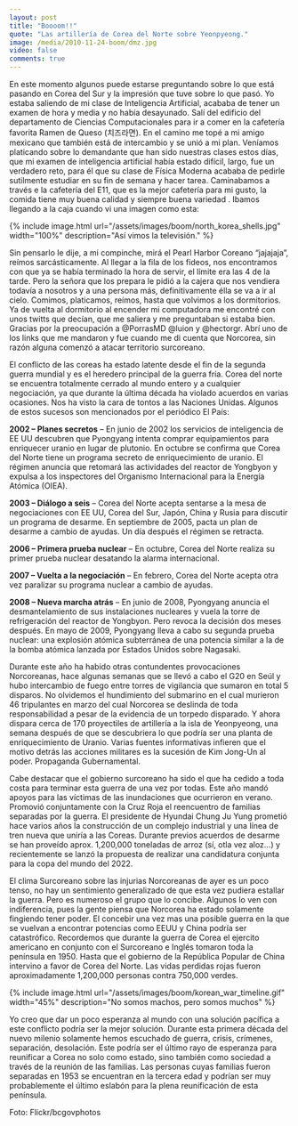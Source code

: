 ```yaml
---
layout: post
title: "Boooom!!"
quote: "Las artillería de Corea del Norte sobre Yeonpyeong."
image: /media/2010-11-24-boom/dmz.jpg
video: false
comments: true
---
```


En este momento algunos puede estarse preguntando sobre lo que está pasando en Corea del Sur y la impresión que tuve sobre lo que pasó.
Yo estaba saliendo de mi clase de Inteligencia Artificial, acababa de tener un examen de hora y media y no había desayunado.
Salí del edificio del departamento de Ciencias Computacionales para ir a comer en la cafetería favorita Ramen de Queso (치즈라면).
En el camino me topé a mi amigo mexicano que también está de intercambio y se unió a mi plan. Veníamos platicando sobre lo demandante
que han sido nuestras clases estos días, que mi examen de inteligencia artificial había estado difícil, largo, fue un verdadero reto,
para él que su clase de Física Moderna acababa de pedirle sutilmente estudiar en su fin de semana y hacer tarea. Caminabamos a través
e la cafetería del E11, que es la mejor cafetería para mi gusto, la comida tiene muy buena calidad y siempre buena variedad .
Ibamos llegando a la caja cuando vi una imagen como esta:


{% include image.html url="/assets/images/boom/north_korea_shells.jpg" width="100%" description="Así vimos la televisión." %}


Sin pensarlo le dije, a mi compinche, mirá el Pearl Harbor Coreano “jajajaja”, reímos sarcásticamente. Al llegar a la fila de los fideos,
nos encontramos con que ya se había terminado la hora de servir, el límite era las 4 de la tarde. Pero la señora que los prepara le pidió
a la cajera que nos vendiera todavía a nosotros y a una persona más, definitivamente élla se va a ir al cielo. Comimos, platicamos, reímos,
hasta que volvimos a los dormitorios.
Ya de vuelta al dormitorio al encender mi computadora me encontré con unos twitts que decían, que me saliera y me preguntaban si estaba bien.
Gracias por la preocupación a  @PorrasMD @luion y @hectorgr. Abrí uno de los links que me mandaron y fue cuando me di cuenta que Norcorea,
sin razón alguna comenzó a atacar territorio surcoreano.

El conflicto de las coreas ha estado latente desde el fin de la segunda guerra mundial y es el heredero principal de la guerra fría.
Corea del norte se encuentra totalmente cerrado al mundo entero y a cualquier negociación, ya que durante la última década ha violado
acuerdos en varias ocasiones. Nos ha visto la cara de tontos a las Naciones Unidas. Algunos de estos sucesos son mencionados por el periódico El País:

<strong>2002 – Planes secretos</strong> – En junio de 2002 los servicios de inteligencia de EE UU descubren que Pyongyang intenta comprar equipamientos para
enriquecer uranio en lugar de plutonio. En octubre se confirma que Corea del Norte tiene un programa secreto de enriquecimiento de uranio.
El régimen anuncia que retomará las actividades del reactor de Yongbyon y expulsa a los inspectores del Organismo Internacional para la Energía Atómica (OIEA).

<strong>2003 – Diálogo a seis</strong> – Corea del Norte acepta sentarse a la mesa de negociaciones con EE UU, Corea del Sur, Japón, China y Rusia para
discutir un programa de desarme. En septiembre de 2005, pacta un plan de desarme a cambio de ayudas. Un día después el régimen se retracta.

<strong>2006 – Primera prueba nuclear</strong> – En octubre, Corea del Norte realiza su primer prueba nuclear desatando la alarma internacional.

<strong>2007 – Vuelta a la negociación</strong> – En febrero, Corea del Norte acepta otra vez paralizar su programa nuclear a cambio de ayudas.

<strong>2008 – Nueva marcha atrás</strong> – En junio de 2008, Pyongyang anuncia el desmantelamiento de sus instalaciones nucleares y vuela la
torre de refrigeración del reactor de Yongbyon. Pero revoca la decisión dos meses después. En mayo de 2009, Pyongyang lleva a
cabo su segunda prueba nuclear: una explosión atómica subterránea de una potencia similar a la de la bomba atómica lanzada por
Estados Unidos sobre Nagasaki.

Durante este año ha habido otras contundentes provocaciones Norcoreanas, hace algunas semanas que se llevó a cabo el G20 en Seúl
y hubo intercambio de fuego entre torres de vigilancia que sumaron en total 5 disparos. No olvidemos el hundimiento del submarino
en el cual murieron 46 tripulantes en marzo del cual Norcorea se deslinda de toda responsabilidad a pesar de la evidencia de un
torpedo disparado. Y ahora  dispara cerca de 170 proyectiles de artillería a la isla de Yeonpyeong, una semana después de que se
descubriera lo que podría ser una planta de enriquecimiento de Uranio. Varias fuentes informativas infieren que el motivo detrás
las acciones militares es la sucesión de Kim Jong-Un al poder. Propaganda Gubernamental.

Cabe destacar que el gobierno surcoreano ha sido el que ha cedido a toda costa para terminar esta guerra de una vez por todas.
Este año mandó apoyos para las víctimas de las inundaciones que ocurrieron en verano. Promovió conjuntamente con la Cruz Roja el
reencuentro de familias separadas por la guerra. El presidente de Hyundai Chung Ju Yung prometió hace varios años la construcción
de un complejo industrial y una línea de tren nueva que uniría a las Coreas. Durante previos acuerdos de desarme se han proveído
aprox. 1,200,000 toneladas de arroz (sí, otla vez aloz…) y recientemente se lanzó la propuesta de realizar una candidatura
conjunta para la copa del mundo del 2022.

El clima Surcoreano sobre las injurias Norcoreanas de ayer es un poco tenso, no hay un sentimiento generalizado de que esta vez
pudiera estallar la guerra. Pero es numeroso el grupo que lo concibe. Algunos lo ven con indiferencia, pues la gente piensa que
Norcorea ha estado solamente fingiendo tener poder. El concebir una vez mas una posible guerra en la que se vuelvan a encontrar
potencias como EEUU y China podría ser catastrófico. Recordemos que durante la guerra de Corea el ejercito americano en conjunto
con el Surcoreano e Inglés tomaron toda la península en 1950. Hasta que el gobierno de la República Popular de China  intervino
a favor de Corea del Norte. Las vidas perdidas rojas fueron aproximadamente 1,200,000 personas contra 750,000 verdes.



{% include image.html url="/assets/images/boom/korean_war_timeline.gif" width="45%" description="No somos machos, pero somos muchos"  %}


Yo creo que dar un poco esperanza al mundo con una solución pacífica a este conflicto podría ser la mejor solución. Durante esta
primera década del nuevo milenio solamente hemos escuchado de guerra, crisis, crímenes, separación, desolación. Este podría ser el
último rayo de esperanza para reunificar a Corea no solo como  estado, sino también como sociedad a través de la reunión de las
familias. Las personas cuyas familias fueron separadas en 1953 se encuentran en la tercera edad y podrían ser muy probablemente
el último eslabón para la plena reunificación de esta península.


Foto: Flickr/bcgovphotos
